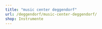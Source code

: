 ```yaml
---
title: "music center deggendorf"
url: /deggendorf/music-center-deggendorf/
shop: Instrumente
---
```


